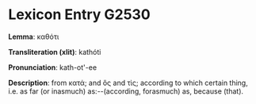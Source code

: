 # Lexicon Entry G2530

**Lemma**: καθότι

**Transliteration (xlit)**: kathóti

**Pronunciation**: kath-ot'-ee

**Description**:
from κατά; and ὅς and τὶς; according to which certain thing, i.e. as far (or inasmuch) as:--(according, forasmuch) as, because (that).
